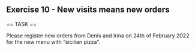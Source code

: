 ## Exercise 10 - New visits means new orders

== TASK ==

Please register new orders from Denis and Irina on 24th of February 2022 for the new menu with “sicilian pizza”.